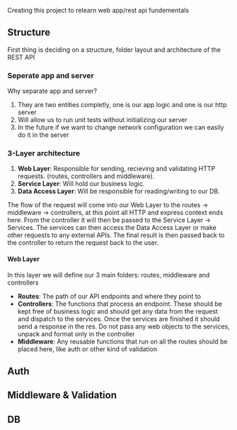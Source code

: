 Creating this project to relearn web app/rest api fundementals

## Structure

First thing is deciding on a structure, folder layout and architecture of the REST API

### Seperate app and server

Why separate app and server?

1. They are two entities completly, one is our app logic and one is our http server
2. Will allow us to run unit tests without initializing our server
3. In the future if we want to change network configuration we can easily do it in the server

### 3-Layer architecture

1. **Web Layer**: Responsible for sending, recieving and validating HTTP requests. (routes, controllers and middleware).
2. **Service Layer**: Will hold our business logic.
3. **Data Access Layer**: Will be responsible for reading/writing to our DB.

The flow of the request will come into our Web Layer to the routes -> middleware -> controllers, at this point all HTTP and express context ends here. From the controller it will then be passed to the Service Layer -> Services. The services can then access the Data Access Layer or make other requests to any external APIs. The final result is then passed back to the controller to return the request back to the user.

#### Web Layer

In this layer we will define our 3 main folders: routes, middleware and controllers

- **Routes**: The path of our API endpoints and where they point to
- **Controllers**: The functions that process an endpoint. These should be kept free of business logic and should get any data from the request and dispatch to the services. Once the services are finished it should send a response in the res. Do not pass any web objects to the services, unpack and format only in the controller
- **Middleware**: Any reusable functions that run on all the routes should be placed here, like auth or other kind of validation

## Auth

## Middleware & Validation

## DB
